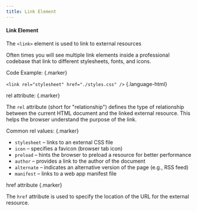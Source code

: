 ```yaml
---
title: Link Element
---
```


#### Link Element

The `<link>` element is used to link to external resources

Often times you will see multiple link elements inside a professional codebase that link to different stylesheets, fonts, and icons.

Code Example: {.marker}  

`<link rel="stylesheet" href="./styles.css" />` {.language-html}

rel attribute: {.marker}  

The `rel` attribute (short for "relationship") defines the type of relationship between the current HTML document and the linked external resource. This helps the browser understand the purpose of the link.

Common rel values: {.marker}  

- `stylesheet` – links to an external CSS file
- `icon` – specifies a favicon (browser tab icon)
- `preload` – hints the browser to preload a resource for better performance
- `author` – provides a link to the author of the document
- `alternate` – indicates an alternative version of the page (e.g., RSS feed)
- `manifest` – links to a web app manifest file

href attribute {.marker}  

The `href` attribute is used to specify the location of the URL for the external resource.